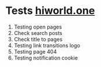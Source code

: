 # Tests [hiworld.one](https://hiworld.one)

1. Testing open pages
2. Check search posts
3. Check title to pages 
4. Testing link transitions logo
5. Testing page 404
6. Testing notification cookie 
